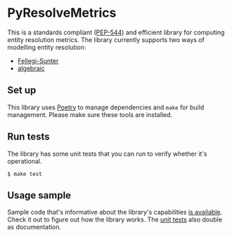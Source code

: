 # PyResolveMetrics

This is a standards compliant ([PEP-544](https://peps.python.org/pep-0544/)) and
efficient library for computing entity resolution metrics.
The library currently supports two ways of modelling entity resolution:

* [Fellegi-Sunter](https://www.tandfonline.com/doi/abs/10.1080/01621459.1969.10501049)
* [algebraic](https://www.igi-global.com/chapter/information-quality-management/23022)

## Set up

This library uses [Poetry](https://python-poetry.org) to manage dependencies and
`make` for build management. Please make sure these tools are installed.

## Run tests

The library has some unit tests that you can run to verify whether it's
operational.

```shell
$ make test
```

## Usage sample

Sample code that's informative about the library's capabilities
[is available](./sample/sample.py).
Check it out to figure out how the library works.
The [unit tests](./tests/) also double as documentation. 
